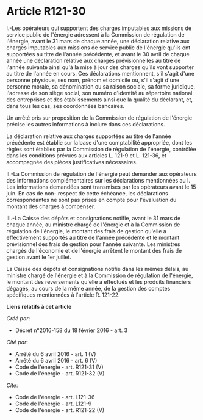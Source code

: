 # Article R121-30

I.-Les opérateurs qui supportent des charges imputables aux missions de service public de l'énergie adressent à la Commission
de régulation de l'énergie, avant le 31 mars de chaque année, une déclaration relative aux charges imputables aux missions de
service public de l'énergie qu'ils ont supportées au titre de l'année précédente, et avant le 30 avril de chaque année une
déclaration relative aux charges prévisionnelles au titre de l'année suivante ainsi qu'à la mise à jour des charges qu'ils
vont supporter au titre de l'année en cours. Ces déclarations mentionnent, s'il s'agit d'une personne physique, ses nom,
prénom et domicile ou, s'il s'agit d'une personne morale, sa dénomination ou sa raison sociale, sa forme juridique, l'adresse
de son siège social, son numéro d'identité au répertoire national des entreprises et des établissements ainsi que la qualité
du déclarant, et, dans tous les cas, ses coordonnées bancaires. 

Un arrêté pris sur proposition de la Commission de régulation de l'énergie précise les autres informations à inclure dans ces
déclarations. 

La déclaration relative aux charges supportées au titre de l'année précédente est établie sur la base d'une comptabilité
appropriée, dont les règles sont établies par la Commission de régulation de l'énergie, contrôlée dans les conditions prévues
aux articles L. 121-9 et L. 121-36, et accompagnée des pièces justificatives nécessaires. 

II.-La Commission de régulation de l'énergie peut demander aux opérateurs des informations complémentaires sur les
déclarations mentionnées au I. Les informations demandées sont transmises par les opérateurs avant le 15 juin. En cas de non-
respect de cette échéance, les déclarations correspondantes ne sont pas prises en compte pour l'évaluation du montant des
charges à compenser. 

III.-La Caisse des dépôts et consignations notifie, avant le 31 mars de chaque année, au ministre chargé de l'énergie et à la
Commission de régulation de l'énergie, le montant des frais de gestion qu'elle a effectivement supportés au titre de l'année
précédente et le montant prévisionnel des frais de gestion pour l'année suivante. Les ministres chargés de l'économie et de
l'énergie arrêtent le montant des frais de gestion avant le 1er juillet. 

La Caisse des dépôts et consignations notifie dans les mêmes délais, au ministre chargé de l'énergie et à la Commission de
régulation de l'énergie, le montant des reversements qu'elle a effectués et les produits financiers dégagés, au cours de la
même année, de la gestion des comptes spécifiques mentionnées à l'article R. 121-22.

**Liens relatifs à cet article**

_Créé par_:

  - Décret n°2016-158 du 18 février 2016 - art. 3

_Cité par_:

  - Arrêté du 6 avril 2016 - art. 1 (V)
  - Arrêté du 6 avril 2016 - art. 6 (V)
  - Code de l'énergie - art. R121-31 (V)
  - Code de l'énergie - art. R121-32 (V)

_Cite_:

  - Code de l'énergie - art. L121-36
  - Code de l'énergie - art. L121-9
  - Code de l'énergie - art. R121-22 (V)
